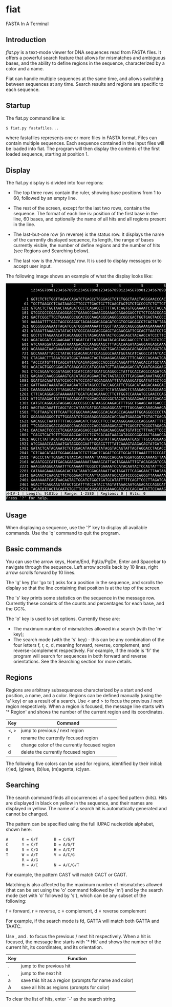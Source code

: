 # fiat
FASTA In A Terminal

## Introduction

*fiat.py* is a text-mode viewer for DNA sequences read from FASTA files.
It offers a powerful search feature that allows for mismatches and ambiguous
bases, and the ability to define regions in the sequence, characterized by
a color and a name.

Fiat can handle multiple sequences at the same time, and allows switching between
sequences at any time. Search results and regions are specific to each sequence.

## Startup

The fiat.py command line is:

```bash
$ fiat.py fastafiles...
```

where fastafiles represents one or more files in FASTA format. Files can contain
multiple sequences. Each sequence contained in the input files will be loaded
into fiat. The program will then display the contents of the first loaded sequence,
starting at position 1.

## Display

The fiat.py display is divided into four regions:

* The top three rows contain the ruler, showing base positions from 1 to 60, followed
by an empty line.

* The rest of the screen, except for the last two rows, contains the sequence. The format
of each line is: position of the first base in the line, 60 bases, and optionally the name
of all hits and all regions present in the line.

* The last-but-one row (in reverse) is the status row. It displays the name of the currently displayed
sequence, its length, the range of bases currently visible, the number of define regions
and the number of hits (see Regions and Searching below).

* The last row is the /message/ row. It is used to display messages or to accept user input.

The following image shows an example of what the display looks like:

![demo screenshot](demo/screenshot.png)

## Usage

When displaying a sequence, use the '?' key to display all available commands. Use the 'q' command
to quit the program.

## Basic commands

You can use the arrow keys, Home/End, PgUp/PgDn, Enter and Spacebar to navigate through the sequence.
Left arrow scrolls back by 10 lines, right arrow scrolls forward by 10 lines.

The 'g' key (for 'go to') asks for a position in the sequence, and scrolls the display so that the
line containing that position is at the top of the screen.

The 's' key prints some statistics on the sequence in the message row. Currently these consists of
the counts and percentages for each base, and the GC%.

The 'o' key is used to set options. Currently these are:
* The maximum number of mismatches allowed in a search (with the 'm' key);
* The search mode (with the 's' key) - this can be any combination of the four letters f, r, c, d,
  meaning forward, reverse, complement, and reverse-complement respectively. For example, if the mode
  is 'fr' the program will search for sequences in both forward and reverse orientations. See the Searching
  section for more details. 

## Regions

Regions are arbitrary subsequences characterized by a start and end position,
a name, and a color. Regions can be defined manually (using the 'a' key) or
as a result of a search. Use < and > to focus the previous / next region
respectively. When a region is focused, the message line starts with '* Region'
and shows the number of the current region and its coordinates.

Key | Command
----|--------
<, >         | jump to previous / next region
r            | rename the currently focused region
c            | change color of the currently focused region
d            | delete the currently focused region

The following five colors can be used for regions, identified by their initial:
(r)ed, (g)reen, (b)lue, (m)agenta, (c)yan.

## Searching

The search command finds all occurrences of a specified pattern (hits). Hits are
displayed in black on yellow in the sequence, and their names are displayed in
yellow. The name of a search hit is automatically generated and cannot be changed. 

The pattern can be specified using the full IUPAC nucleotide alphabet, shown here:

```
A      K = G/T       B = C/G/T
C      Y = C/T       D = A/G/T
G      S = C/G       H = A/C/T
T      W = A/T       V = A/C/G
       R = A/G
       M = A/C       N = A/C/G/T
```

For example, the pattern CAST will match CACT or CAGT.

Matching is also affected by the maximum number of mismatches allowed (that can be
set using the 'o' command followed by 'm') and by the search mode (set with 'o'
followed by 's'), which can be any subset of the following:

  f = forward, r = reverse, c = complement, d = reverse complement

For example, if the search mode is fd, GATTA will match both GATTA and TAATC.

Use , and . to focus the previous / next hit respectively. When a hit is focused, 
the message line starts with '* Hit' and shows the number of the current hit, its 
coordinates, and its orientation.

Key | Function
----|---------
.    | jump to the previous hit
,    | jump to the next hit
a    | save this hit as a region (prompts for name and color)
A    | save all hits as regions (prompts for color)

To clear the list of hits, enter `-' as the search string.
